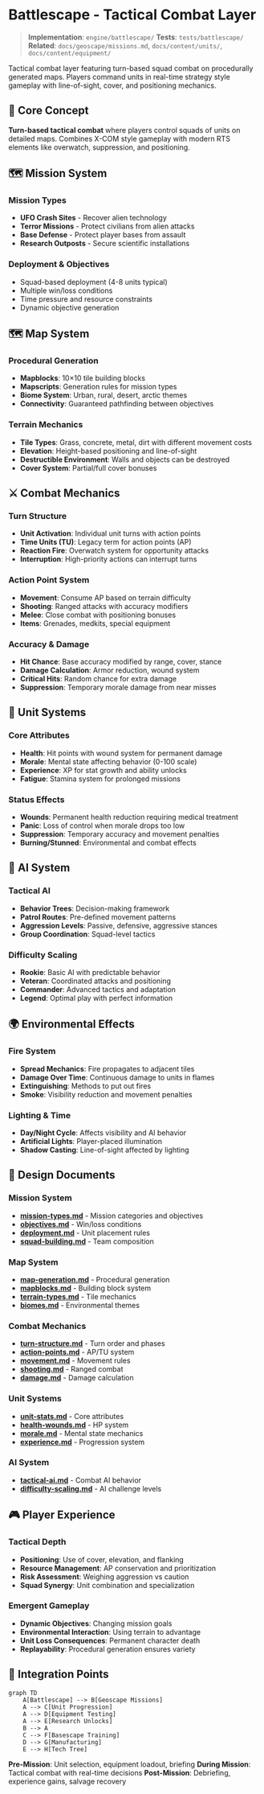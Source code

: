 # Battlescape - Tactical Combat Layer

> **Implementation**: `engine/battlescape/`
> **Tests**: `tests/battlescape/`
> **Related**: `docs/geoscape/missions.md`, `docs/content/units/`, `docs/content/equipment/`

Tactical combat layer featuring turn-based squad combat on procedurally generated maps. Players command units in real-time strategy style gameplay with line-of-sight, cover, and positioning mechanics.

## 🎯 Core Concept

**Turn-based tactical combat** where players control squads of units on detailed maps. Combines X-COM style gameplay with modern RTS elements like overwatch, suppression, and positioning.

## 🗺️ Mission System

### Mission Types
- **UFO Crash Sites** - Recover alien technology
- **Terror Missions** - Protect civilians from alien attacks
- **Base Defense** - Protect player bases from assault
- **Research Outposts** - Secure scientific installations

### Deployment & Objectives
- Squad-based deployment (4-8 units typical)
- Multiple win/loss conditions
- Time pressure and resource constraints
- Dynamic objective generation

## 🗺️ Map System

### Procedural Generation
- **Mapblocks**: 10×10 tile building blocks
- **Mapscripts**: Generation rules for mission types
- **Biome System**: Urban, rural, desert, arctic themes
- **Connectivity**: Guaranteed pathfinding between objectives

### Terrain Mechanics
- **Tile Types**: Grass, concrete, metal, dirt with different movement costs
- **Elevation**: Height-based positioning and line-of-sight
- **Destructible Environment**: Walls and objects can be destroyed
- **Cover System**: Partial/full cover bonuses

## ⚔️ Combat Mechanics

### Turn Structure
- **Unit Activation**: Individual unit turns with action points
- **Time Units (TU)**: Legacy term for action points (AP)
- **Reaction Fire**: Overwatch system for opportunity attacks
- **Interruption**: High-priority actions can interrupt turns

### Action Point System
- **Movement**: Consume AP based on terrain difficulty
- **Shooting**: Ranged attacks with accuracy modifiers
- **Melee**: Close combat with positioning bonuses
- **Items**: Grenades, medkits, special equipment

### Accuracy & Damage
- **Hit Chance**: Base accuracy modified by range, cover, stance
- **Damage Calculation**: Armor reduction, wound system
- **Critical Hits**: Random chance for extra damage
- **Suppression**: Temporary morale damage from near misses

## 👥 Unit Systems

### Core Attributes
- **Health**: Hit points with wound system for permanent damage
- **Morale**: Mental state affecting behavior (0-100 scale)
- **Experience**: XP for stat growth and ability unlocks
- **Fatigue**: Stamina system for prolonged missions

### Status Effects
- **Wounds**: Permanent health reduction requiring medical treatment
- **Panic**: Loss of control when morale drops too low
- **Suppression**: Temporary accuracy and movement penalties
- **Burning/Stunned**: Environmental and combat effects

## 🤖 AI System

### Tactical AI
- **Behavior Trees**: Decision-making framework
- **Patrol Routes**: Pre-defined movement patterns
- **Aggression Levels**: Passive, defensive, aggressive stances
- **Group Coordination**: Squad-level tactics

### Difficulty Scaling
- **Rookie**: Basic AI with predictable behavior
- **Veteran**: Coordinated attacks and positioning
- **Commander**: Advanced tactics and adaptation
- **Legend**: Optimal play with perfect information

## 🌍 Environmental Effects

### Fire System
- **Spread Mechanics**: Fire propagates to adjacent tiles
- **Damage Over Time**: Continuous damage to units in flames
- **Extinguishing**: Methods to put out fires
- **Smoke**: Visibility reduction and movement penalties

### Lighting & Time
- **Day/Night Cycle**: Affects visibility and AI behavior
- **Artificial Lights**: Player-placed illumination
- **Shadow Casting**: Line-of-sight affected by lighting

## 📁 Design Documents

### Mission System
- **[mission-types.md](mission-system/mission-types.md)** - Mission categories and objectives
- **[objectives.md](mission-system/objectives.md)** - Win/loss conditions
- **[deployment.md](mission-system/deployment.md)** - Unit placement rules
- **[squad-building.md](mission-system/squad-building.md)** - Team composition

### Map System
- **[map-generation.md](map-system/map-generation.md)** - Procedural generation
- **[mapblocks.md](map-system/mapblocks.md)** - Building block system
- **[terrain-types.md](map-system/terrain-types.md)** - Tile mechanics
- **[biomes.md](map-system/biomes.md)** - Environmental themes

### Combat Mechanics
- **[turn-structure.md](combat-mechanics/turn-structure.md)** - Turn order and phases
- **[action-points.md](combat-mechanics/action-points.md)** - AP/TU system
- **[movement.md](combat-mechanics/movement.md)** - Movement rules
- **[shooting.md](combat-mechanics/shooting.md)** - Ranged combat
- **[damage.md](combat-mechanics/damage.md)** - Damage calculation

### Unit Systems
- **[unit-stats.md](unit-systems/unit-stats.md)** - Core attributes
- **[health-wounds.md](unit-systems/health-wounds.md)** - HP system
- **[morale.md](unit-systems/morale.md)** - Mental state mechanics
- **[experience.md](unit-systems/experience.md)** - Progression system

### AI System
- **[tactical-ai.md](ai-system/tactical-ai.md)** - Combat AI behavior
- **[difficulty-scaling.md](ai-system/difficulty-scaling.md)** - AI challenge levels

## 🎮 Player Experience

### Tactical Depth
- **Positioning**: Use of cover, elevation, and flanking
- **Resource Management**: AP conservation and prioritization
- **Risk Assessment**: Weighing aggression vs caution
- **Squad Synergy**: Unit combination and specialization

### Emergent Gameplay
- **Dynamic Objectives**: Changing mission goals
- **Environmental Interaction**: Using terrain to advantage
- **Unit Loss Consequences**: Permanent character death
- **Replayability**: Procedural generation ensures variety

## 🔗 Integration Points

```mermaid
graph TD
    A[Battlescape] --> B[Geoscape Missions]
    A --> C[Unit Progression]
    A --> D[Equipment Testing]
    A --> E[Research Unlocks]
    B --> A
    C --> F[Basescape Training]
    D --> G[Manufacturing]
    E --> H[Tech Tree]
```

**Pre-Mission**: Unit selection, equipment loadout, briefing
**During Mission**: Tactical combat with real-time decisions
**Post-Mission**: Debriefing, experience gains, salvage recovery